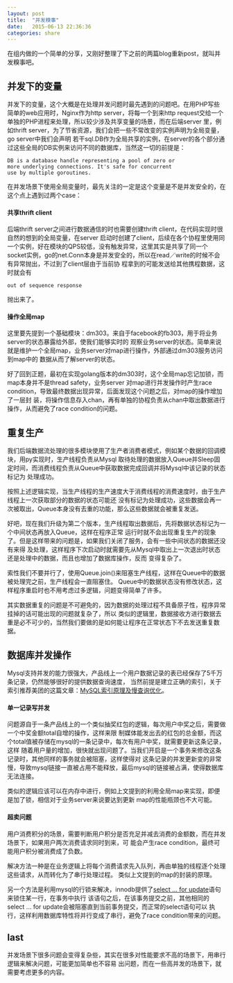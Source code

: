 ```yaml
---
layout: post
title:  "并发糗事"
date:   2015-06-13 22:36:36
categories: share
---
```


在组内做的一个简单的分享，又刚好整理了下之前的两篇blog重新post，就叫并发糗事吧。

## 并发下的变量
并发下的变量，这个大概是在处理并发问题时最先遇到的问题吧。在用PHP写些简单的web应用时，Nginx作为http
server，将每一个到来http request交给一个单独的PHP进程来处理，所以较少涉及共享变量的场景，而在后端server
里，例如thrift server，为了节省资源，我们会把一些不常改变的实例声明为全局变量，go server中我们会声明
若干sql.DB作为全局共享的实例，在server的各个部分通过这些全局的DB实例来访问不同的数据库，当然这一切的前提是：

	DB is a database handle representing a pool of zero or 
	more underlying connections. It's safe for concurrent
	use by multiple goroutines.
在并发场景下使用全局变量时，最先关注的一定是这个变量是不是并发安全的，在这个点上遇到过两个case：

#### 共享thrift client
后端thrift server之间进行数据通信的时也需要创建thrift client，在代码实现时很自然的想到的全局变量，在server
启动时创建了client，后续在各个协程里使用同一个实例，好在模块的QPS较低，没有触发异常，这里其实是共享了同一个
socket实例，go的net.Conn本身是并发安全的，所以在read／write的时候不会有异常抛出，不过到了client层由于当前协
程拿到的可能发送给其他携程数据，这时就会有
	
	out of sequence response
抛出来了。

#### 操作全局map
这里要先提到一个基础模块：dm303。来自于facebook的fb303，用于将业务server的状态暴露给外部，使我们能够实时的
观察业务server的状态。简单来说就是维护一个全局map，业务server对map进行操作，外部通过dm303服务访问到map中的
数据从而了解server的状态。

好了回到正题，最初在实现golang版本的dm303时，这个全局map忘记加锁，而map本身并不是thread safety，业务server
对map进行并发操作时产生race condition，导致最终数据出现异常，后面发现这个问题之后，对map的操作增加了一层封
装，将操作信息存入chan，再有单独的协程负责从chan中取出数据进行操作，从而避免了race condition的问题。

## 重复生产
我们后端数据流处理的很多模块使用了生产者消费者模式，例如某个数据的回调模块，用py实现时，生产线程负责从Mysql
取待处理的数据放入Queue并Sleep固定时间，而消费线程负责从Queue中获取数据完成回调并将Mysql中该记录的状态标记为
处理成功。

按照上述逻辑实现，当生产线程的生产速度大于消费线程的消费速度时，由于生产线程上一次获取部分的数据的状态可能还
没有标记为处理成功，这些数据会再一次被取出，Queue本身没有去重的功能，那么这些数据就会被重复发送。

好吧，现在我们升级为第二个版本，生产线程取出数据后，先将数据状态标记为一个中间状态再放入Queue，这样在程序正常
运行时就不会出现重复生产的现象了。但是这样带来的问题是，如果我们关闭了服务，会有一些中间状态的数据还没有来得
及处理，这样程序下次启动时就需要先从Mysql中取出上一次退出时状态还是处理中的数据，而且也增加了数据库操作，反而
变得复杂了。

索性我们不要并行了，使用Queue.join()来阻塞生产线程，这样在Queue中的数据被处理完之前，生产线程会一直阻塞住。
Queue中的数据状态没有修改状态，这样程序重启时也不用考虑过多逻辑，问题变得简单了许多。

其实数据重复的问题是不可避免的，因为数据的处理过程不具备原子性，程序异常挂掉的话可能出现的问题就复杂了，所以
类似的逻辑里，数据接收方进行数据去重是必不可少的，当然我们要做的是如何能让程序在正常状态下不去发送重复数据。

## 数据库并发操作
Mysql支持并发的能力很强大，产品线上一个用户数据记录的表已经保存了5千万条记录，仍然能够很好的提供数据查询速度，
当然前提是建立正确的索引，关于索引推荐美团的这篇文章：[MySQL索引原理及慢查询优化][mysql索引]。

#### 单一记录写并发
问题源自于一条产品线上的一个类似抽奖红包的逻辑，每次用户中奖之后，需要做一个中奖金额total自增的操作，这样来限
制媒体能发出去的红包的总金额，而这个total值被存储在mysql的一条记录中，每次有用户中奖，就需要更新这条记录，这样
随着用户量的增加，很快就出现问题了。当我们开启是一个事务来修改这条记录时，其他同样的事务就会被阻塞，这样使得对
这条记录的并发更新变的非常慢，导致mysql链接一直被占用不能释放，最后mysql的链接被占满，使得数据库无法连接。

类似的逻辑应该可以在内存中进行，例如上文提到的利用全局map来实现，即便是加了锁，相信对于业务server来说要达到更新
map的性能瓶颈也不大可能。

#### 超卖问题
用户消费积分的场景，需要判断用户积分是否充足并减去消费的金额数，而在并发场景下，如果用户两次消费请求同时到来，可
能会产生race condition，最终可能用户积分被消费成了负数。

解决方法一种是在业务逻辑上将每个消费请求先入队列，再由单独的线程逐个处理这些请求，从而转化为了串行处理过程。
类似上文提到的map的封装的原理。

另一个方法是利用mysql的行锁来解决，innodb提供了[select ... for update][update]语句来锁住某一行，在事务中执行
该语句之后，在该事务提交之前，其他相同的select ... for update会被阻塞直到当前事务提交，而正常的select语句可以
执行，这样利用数据库特性将并行变成了串行，避免了race condition带来的问题。


## last
并发场景下很多问题会变得复杂些，其实在很多对性能要求不高的场景下，用串行逻辑来解决问题，可能更加简单也不容易
出问题，而在一些高并发的场景下，就需要考虑更多的内容。

[mysql索引]:http://tech.meituan.com/mysql-index.html
[update]:https://dev.mysql.com/doc/refman/5.0/en/innodb-locking-reads.html
